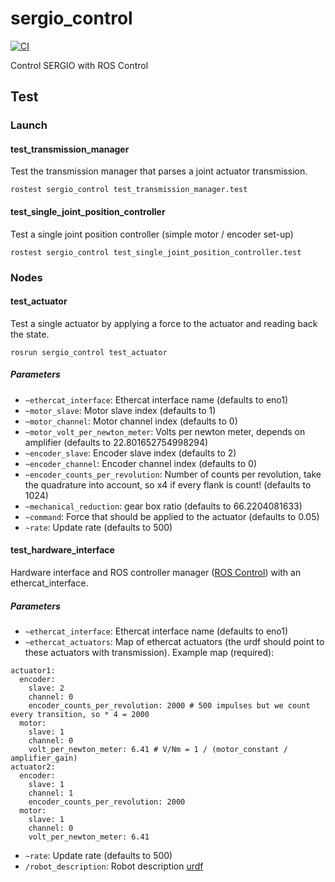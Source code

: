 # sergio_control

[![CI](https://github.com/tue-robotics/sergio_control/workflows/CI/badge.svg)](https://github.com/tue-robotics/sergio_control/actions)

Control SERGIO with ROS Control

## Test

### Launch

#### test_transmission_manager

Test the transmission manager that parses a joint actuator transmission.

```
rostest sergio_control test_transmission_manager.test

```

#### test_single_joint_position_controller

Test a single joint position controller (simple motor / encoder set-up)

```
rostest sergio_control test_single_joint_position_controller.test

```

### Nodes

#### test_actuator

Test a single actuator by applying a force to the actuator and reading back the state.

```
rosrun sergio_control test_actuator
```

##### Parameters

- `~ethercat_interface`: Ethercat interface name (defaults to eno1)
- `~motor_slave`: Motor slave index (defaults to 1)
- `~motor_channel`: Motor channel index (defaults to 0)
- `~motor_volt_per_newton_meter`: Volts per newton meter, depends on amplifier (defaults to 22.801652754998294)
- `~encoder_slave`: Encoder slave index (defaults to 2)
- `~encoder_channel`: Encoder channel index (defaults to 0)
- `~encoder_counts_per_revolution`: Number of counts per revolution, take the quadrature into account, so x4 if every flank is count! (defaults to 1024)
- `~mechanical_reduction`: gear box ratio (defaults to 66.2204081633)
- `~command`: Force that should be applied to the actuator (defaults to 0.05)
- `~rate`: Update rate (defaults to 500)

#### test_hardware_interface

Hardware interface and ROS controller manager ([ROS Control](http://wiki.ros.org/ros_control)) with an ethercat_interface.

##### Parameters

- `~ethercat_interface`: Ethercat interface name (defaults to eno1)
- `~ethercat_actuators`: Map of ethercat actuators (the urdf should point to these actuators with transmission). Example map (required):

```
actuator1:
  encoder:
    slave: 2
    channel: 0
    encoder_counts_per_revolution: 2000 # 500 impulses but we count every transition, so * 4 = 2000
  motor:
    slave: 1
    channel: 0
    volt_per_newton_meter: 6.41 # V/Nm = 1 / (motor_constant / amplifier_gain)
actuator2:
  encoder:
    slave: 1
    channel: 1
    encoder_counts_per_revolution: 2000
  motor:
    slave: 1
    channel: 0
    volt_per_newton_meter: 6.41
```

- `~rate`: Update rate (defaults to 500)
- `/robot_description`: Robot description [urdf](http://wiki.ros.org/urdf)
